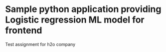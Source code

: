# Sample python application providing Logistic regression ML model for frontend
Test assignment for h2o company
